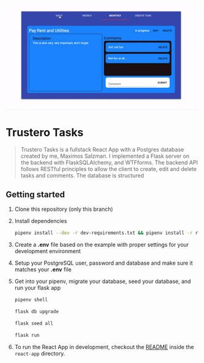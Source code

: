 ![](trustero_tasks.gif)

# Trustero Tasks
> Trustero Tasks is a fullstack React App with a Postgres database created by me, Maximos Salzman. I implemented a Flask server on the backend with FlaskSQLAlchemy, and WTFforms. The backend API follows RESTful principles to allow the client to create, edit and delete tasks and comments. The database is structured
## Getting started

1. Clone this repository (only this branch)

   

2. Install dependencies

      ```bash
      pipenv install --dev -r dev-requirements.txt && pipenv install -r requirements.txt
      ```

3. Create a **.env** file based on the example with proper settings for your
   development environment
   
4. Setup your PostgreSQL user, password and database and make sure it matches your **.env** file

5. Get into your pipenv, migrate your database, seed your database, and run your flask app

   ```bash
   pipenv shell
   ```

   ```bash
   flask db upgrade
   ```

   ```bash
   flask seed all
   ```

   ```bash
   flask run
   ```

6. To run the React App in development, checkout the [README](./react-app/README.md) inside the `react-app` directory.

